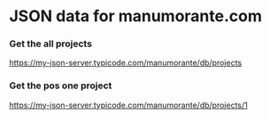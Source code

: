 # JSON data for manumorante.com 

### Get the all projects
https://my-json-server.typicode.com/manumorante/db/projects

### Get the pos one project
https://my-json-server.typicode.com/manumorante/db/projects/1
